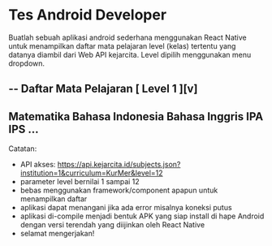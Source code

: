 Tes Android Developer
=====================

Buatlah sebuah aplikasi android sederhana menggunakan React Native
untuk menampilkan daftar mata pelajaran level (kelas) tertentu
yang datanya diambil dari Web API kejarcita.
Level dipilih menggunakan menu dropdown.

--
Daftar Mata Pelajaran
[ Level 1 ][v]
--
Matematika
Bahasa Indonesia
Bahasa Inggris
IPA
IPS
...
--

Catatan:
- API akses: https://api.kejarcita.id/subjects.json?institution=1&curriculum=KurMer&level=12
- parameter level bernilai 1 sampai 12
- bebas menggunakan framework/component apapun untuk menampilkan daftar
- aplikasi dapat menangani jika ada error misalnya koneksi putus
- aplikasi di-compile menjadi bentuk APK yang siap install di hape Android dengan versi terendah yang diijinkan oleh React Native
- selamat mengerjakan!
